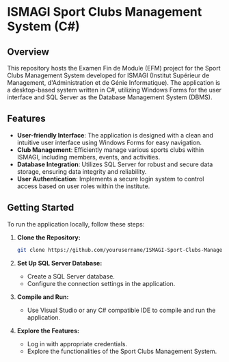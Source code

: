 # ISMAGI Sport Clubs Management System (C#)

## Overview

This repository hosts the Examen Fin de Module (EFM) project for the Sport Clubs Management System developed for ISMAGI (Institut Supérieur de Management, d'Administration et de Génie Informatique). The application is a desktop-based system written in C#, utilizing Windows Forms for the user interface and SQL Server as the Database Management System (DBMS).

## Features

- **User-friendly Interface**: The application is designed with a clean and intuitive user interface using Windows Forms for easy navigation.
- **Club Management**: Efficiently manage various sports clubs within ISMAGI, including members, events, and activities.
- **Database Integration**: Utilizes SQL Server for robust and secure data storage, ensuring data integrity and reliability.
- **User Authentication**: Implements a secure login system to control access based on user roles within the institute.

## Getting Started

To run the application locally, follow these steps:

1. **Clone the Repository:**
   ```bash
   git clone https://github.com/yourusername/ISMAGI-Sport-Clubs-Management-CSharp.git
   ```

2. **Set Up SQL Server Database:**
   - Create a SQL Server database.
   - Configure the connection settings in the application.

3. **Compile and Run:**
   - Use Visual Studio or any C# compatible IDE to compile and run the application.

4. **Explore the Features:**
   - Log in with appropriate credentials.
   - Explore the functionalities of the Sport Clubs Management System.
